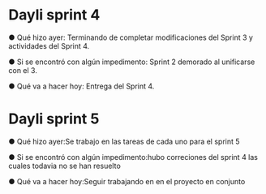 <h1>Dayli sprint 4</h1>

<p>● Qué hizo ayer: Terminando de completar modificaciones del Sprint 3 y actividades del Sprint 4.</p>
<p>● Si se encontró con algún impedimento: Sprint 2 demorado al unificarse con el 3.</p>
<p>● Qué va a hacer hoy: Entrega del Sprint 4.</p>

<h1>Dayli sprint 5</h1>

<p>● Qué hizo ayer:Se trabajo en las tareas de cada uno para el sprint 5  </p>
<p>● Si se encontró con algún impedimento:hubo correciones del sprint 4 las cuales todavia no se han resuelto </p>
<p>● Qué va a hacer hoy:Seguir trabajando en en el proyecto en conjunto</p>

